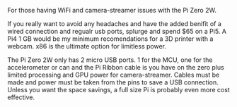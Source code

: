 For those having WiFi and camera-streamer issues with the Pi Zero 2W. 

If you really want to avoid any headaches and have the added benifit of a wired connection and regualr usb ports, splurge and spend $65 on a Pi5. A Pi4 1 GB would be my minimum recomendations for a 3D printer with a webcam. 
x86 is the ultimate option for limitless power.

The Pi Zero 2W only has 2 micro USB ports. 1 for the MCU, one for the accelerometer or can and the Pi Ribbon cable is you have on the zero plus limited processing and GPU power for camera-streamer.  Cables must be made and power must be taken from the pins to save a USB connection.
Unless you want the space savings, a full size Pi is probably even more cost effective.

